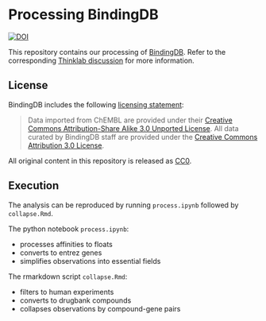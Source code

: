 # Processing BindingDB

[![DOI](https://zenodo.org/badge/14475/dhimmel/bindingdb.svg)](https://zenodo.org/badge/latestdoi/14475/dhimmel/bindingdb)

This repository contains our processing of [BindingDB](https://www.bindingdb.org/bind/index.jsp). Refer to the corresponding [Thinklab discussion](https://doi.org/10.15363/thinklab.d53) for more information.

## License

BindingDB includes the following [licensing statement](https://github.com/dhimmel/integrate/blob/1a43ef2718283cbfc9ae869aee1856bf20e2ad6e/licenses/custom/BindingDB.md):

> Data imported from ChEMBL are provided under their [Creative Commons Attribution-Share Alike 3.0 Unported License](https://www.ebi.ac.uk/chembl/about). All data curated by BindingDB staff are provided under the [Creative Commons Attribution 3.0 License](https://creativecommons.org/licenses/by/3.0/us/).

All original content in this repository is released as [CC0](https://creativecommons.org/publicdomain/zero/1.0/).

## Execution

The analysis can be reproduced by running `process.ipynb` followed by `collapse.Rmd`.

The python notebook `process.ipynb`:

+ processes affinities to floats
+ converts to entrez genes
+ simplifies observations into essential fields

The rmarkdown script `collapse.Rmd`:

+ filters to human experiments
+ converts to drugbank compounds
+ collapses observations by compound-gene pairs
